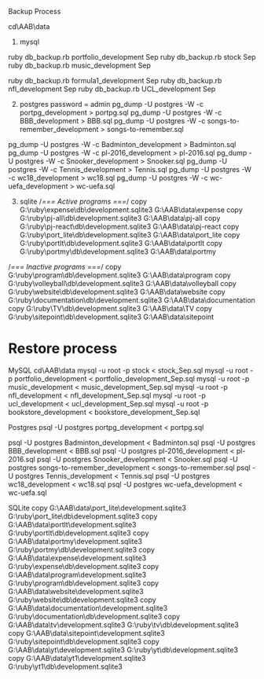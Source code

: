 Backup Process

cd\AAB\data
1) mysql

ruby db_backup.rb portfolio_development Sep
ruby db_backup.rb stock Sep
ruby db_backup.rb music_development Sep

ruby db_backup.rb formula1_development Sep
ruby db_backup.rb nfl_development Sep
ruby db_backup.rb UCL_development Sep

2) postgres password = admin
pg_dump -U postgres -W -c portpg_development > portpg.sql
pg_dump -U postgres -W -c BBB_development > BBB.sql
pg_dump -U postgres -W -c songs-to-remember_development > songs-to-remember.sql

pg_dump -U postgres -W -c Badminton_development > Badminton.sql
pg_dump -U postgres -W -c pl-2016_development > pl-2016.sql
pg_dump -U postgres -W -c Snooker_development > Snooker.sql
pg_dump -U postgres -W -c Tennis_development > Tennis.sql
pg_dump -U postgres -W -c wc18_development > wc18.sql
pg_dump -U postgres -W -c wc-uefa_development > wc-uefa.sql

3) sqlite
/*=== Active programs ===*/
copy G:\ruby\expense\db\development.sqlite3 G:\AAB\data\expense
copy G:\ruby\pj-all\db\development.sqlite3 G:\AAB\data\pj-all
copy G:\ruby\pj-react\db\development.sqlite3 G:\AAB\data\pj-react
copy G:\ruby\port_lite\db\development.sqlite3 G:\AAB\data\port_lite
copy G:\ruby\portlt\db\development.sqlite3 G:\AAB\data\portlt
copy G:\ruby\portmy\db\development.sqlite3 G:\AAB\data\portmy

/*=== Inactive programs ===*/
copy G:\ruby\program\db\development.sqlite3 G:\AAB\data\program
copy G:\ruby\volleyball\db\development.sqlite3 G:\AAB\data\volleyball
copy G:\ruby\website\db\development.sqlite3 G:\AAB\data\website
copy G:\ruby\documentation\db\development.sqlite3 G:\AAB\data\documentation
copy G:\ruby\TV\db\development.sqlite3 G:\AAB\data\TV
copy G:\ruby\sitepoint\db\development.sqlite3 G:\AAB\data\sitepoint

Restore process
===============
MySQL
cd\AAB\data
mysql -u root -p stock < stock_Sep.sql
mysql -u root -p portfolio_development < portfolio_development_Sep.sql
mysql -u root -p music_development < music_development_Sep.sql
mysql -u root -p nfl_development < nfl_development_Sep.sql
mysql -u root -p ucl_development < ucl_development_Sep.sql
mysql -u root -p bookstore_development < bookstore_development_Sep.sql

Postgres
psql -U postgres portpg_development < portpg.sql

psql -U postgres Badminton_development < Badminton.sql
psql -U postgres BBB_development < BBB.sql
psql -U postgres pl-2016_development < pl-2016.sql
psql -U postgres Snooker_development < Snooker.sql
psql -U postgres songs-to-remember_development < songs-to-remember.sql
psql -U postgres Tennis_development < Tennis.sql
psql -U postgres wc18_development < wc18.sql
psql -U postgres wc-uefa_development < wc-uefa.sql

SQLite
copy G:\AAB\data\port_lite\development.sqlite3 G:\ruby\port_lite\db\development.sqlite3
copy G:\AAB\data\portlt\development.sqlite3 G:\ruby\portlt\db\development.sqlite3
copy G:\AAB\data\portmy\development.sqlite3 G:\ruby\portmy\db\development.sqlite3
copy G:\AAB\data\expense\development.sqlite3 G:\ruby\expense\db\development.sqlite3
copy G:\AAB\data\program\development.sqlite3 G:\ruby\program\db\development.sqlite3
copy G:\AAB\data\website\development.sqlite3 G:\ruby\website\db\development.sqlite3
copy G:\AAB\data\documentation\development.sqlite3 G:\ruby\documentation\db\development.sqlite3
copy G:\AAB\data\tv\development.sqlite3 G:\ruby\tv\db\development.sqlite3
copy G:\AAB\data\sitepoint\development.sqlite3 G:\ruby\sitepoint\db\development.sqlite3
copy G:\AAB\data\yt\development.sqlite3 G:\ruby\yt\db\development.sqlite3
copy G:\AAB\data\yt1\development.sqlite3 G:\ruby\yt1\db\development.sqlite3
